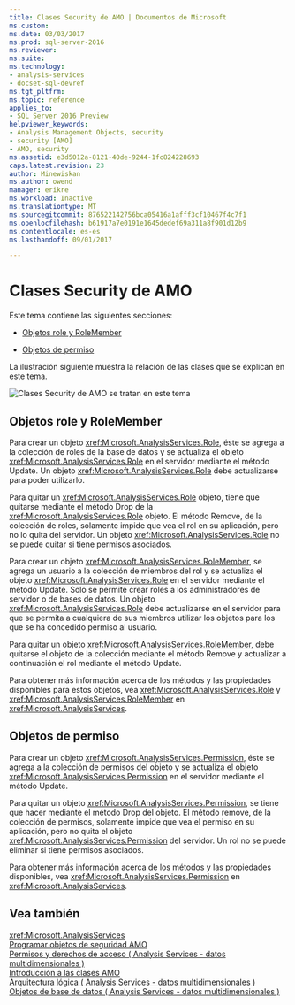 ```yaml
---
title: Clases Security de AMO | Documentos de Microsoft
ms.custom: 
ms.date: 03/03/2017
ms.prod: sql-server-2016
ms.reviewer: 
ms.suite: 
ms.technology:
- analysis-services
- docset-sql-devref
ms.tgt_pltfrm: 
ms.topic: reference
applies_to:
- SQL Server 2016 Preview
helpviewer_keywords:
- Analysis Management Objects, security
- security [AMO]
- AMO, security
ms.assetid: e3d5012a-8121-40de-9244-1fc824228693
caps.latest.revision: 23
author: Minewiskan
ms.author: owend
manager: erikre
ms.workload: Inactive
ms.translationtype: MT
ms.sourcegitcommit: 876522142756bca05416a1afff3cf10467f4c7f1
ms.openlocfilehash: b61917a7e0191e1645dedef69a311a8f901d12b9
ms.contentlocale: es-es
ms.lasthandoff: 09/01/2017

---
```

# <a name="amo-security-classes"></a>Clases Security de AMO
  Este tema contiene las siguientes secciones:  
  
-   [Objetos role y RoleMember](#RolesMembers)  
  
-   [Objetos de permiso](#Permissions)  
  
 La ilustración siguiente muestra la relación de las clases que se explican en este tema.  
  
 ![Clases Security de AMO se tratan en este tema](../../../analysis-services/multidimensional-models/analysis-management-objects/media/amo-securityclasses.gif "clases Security de AMO se tratan en este tema")  
  
##  <a name="RolesMembers"></a>Objetos role y RoleMember  
 Para crear un objeto <xref:Microsoft.AnalysisServices.Role>, éste se agrega a la colección de roles de la base de datos y se actualiza el objeto <xref:Microsoft.AnalysisServices.Role> en el servidor mediante el método Update. Un objeto <xref:Microsoft.AnalysisServices.Role> debe actualizarse para poder utilizarlo.  
  
 Para quitar un <xref:Microsoft.AnalysisServices.Role> objeto, tiene que quitarse mediante el método Drop de la <xref:Microsoft.AnalysisServices.Role> objeto. El método Remove, de la colección de roles, solamente impide que vea el rol en su aplicación, pero no lo quita del servidor. Un objeto <xref:Microsoft.AnalysisServices.Role> no se puede quitar si tiene permisos asociados.  
  
 Para crear un objeto <xref:Microsoft.AnalysisServices.RoleMember>, se agrega un usuario a la colección de miembros del rol y se actualiza el objeto <xref:Microsoft.AnalysisServices.Role> en el servidor mediante el método Update. Solo se permite crear roles a los administradores de servidor o de bases de datos. Un objeto <xref:Microsoft.AnalysisServices.Role> debe actualizarse en el servidor para que se permita a cualquiera de sus miembros utilizar los objetos para los que se ha concedido permiso al usuario.  
  
 Para quitar un objeto <xref:Microsoft.AnalysisServices.RoleMember>, debe quitarse el objeto de la colección mediante el método Remove y actualizar a continuación el rol mediante el método Update.  
  
 Para obtener más información acerca de los métodos y las propiedades disponibles para estos objetos, vea <xref:Microsoft.AnalysisServices.Role> y <xref:Microsoft.AnalysisServices.RoleMember> en <xref:Microsoft.AnalysisServices>.  
  
##  <a name="Permissions"></a>Objetos de permiso  
 Para crear un objeto <xref:Microsoft.AnalysisServices.Permission>, éste se agrega a la colección de permisos del objeto y se actualiza el objeto <xref:Microsoft.AnalysisServices.Permission> en el servidor mediante el método Update.  
  
 Para quitar un objeto <xref:Microsoft.AnalysisServices.Permission>, se tiene que hacer mediante el método Drop del objeto. El método remove, de la colección de permisos, solamente impide que vea el permiso en su aplicación, pero no quita el objeto <xref:Microsoft.AnalysisServices.Permission> del servidor. Un rol no se puede eliminar si tiene permisos asociados.  
  
 Para obtener más información acerca de los métodos y las propiedades disponibles, vea <xref:Microsoft.AnalysisServices.Permission> en <xref:Microsoft.AnalysisServices>.  
  
## <a name="see-also"></a>Vea también  
 <xref:Microsoft.AnalysisServices>   
 [Programar objetos de seguridad AMO](../../../analysis-services/multidimensional-models/analysis-management-objects/programming-amo-security-objects.md)   
 [Permisos y derechos de acceso &#40; Analysis Services - datos multidimensionales &#41;](http://msdn.microsoft.com/library/59fa3573-f985-46cb-8042-7da71bd59a7b)   
 [Introducción a las clases AMO](../../../analysis-services/multidimensional-models/analysis-management-objects/amo-classes-introduction.md)   
 [Arquitectura lógica &#40; Analysis Services - datos multidimensionales &#41;](../../../analysis-services/multidimensional-models/olap-logical/understanding-microsoft-olap-logical-architecture.md)   
 [Objetos de base de datos &#40; Analysis Services - datos multidimensionales &#41;](../../../analysis-services/multidimensional-models/olap-logical/database-objects-analysis-services-multidimensional-data.md)  
  
  

